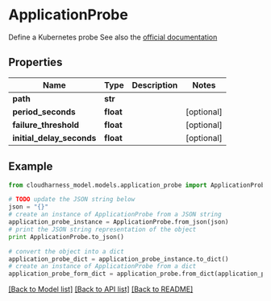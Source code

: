 # ApplicationProbe

Define a Kubernetes probe See also the [official documentation](https://kubernetes.io/docs/tasks/configure-pod-container/configure-liveness-readiness-startup-probes/)

## Properties

Name | Type | Description | Notes
------------ | ------------- | ------------- | -------------
**path** | **str** |  | 
**period_seconds** | **float** |  | [optional] 
**failure_threshold** | **float** |  | [optional] 
**initial_delay_seconds** | **float** |  | [optional] 

## Example

```python
from cloudharness_model.models.application_probe import ApplicationProbe

# TODO update the JSON string below
json = "{}"
# create an instance of ApplicationProbe from a JSON string
application_probe_instance = ApplicationProbe.from_json(json)
# print the JSON string representation of the object
print ApplicationProbe.to_json()

# convert the object into a dict
application_probe_dict = application_probe_instance.to_dict()
# create an instance of ApplicationProbe from a dict
application_probe_form_dict = application_probe.from_dict(application_probe_dict)
```
[[Back to Model list]](../README.md#documentation-for-models) [[Back to API list]](../README.md#documentation-for-api-endpoints) [[Back to README]](../README.md)


